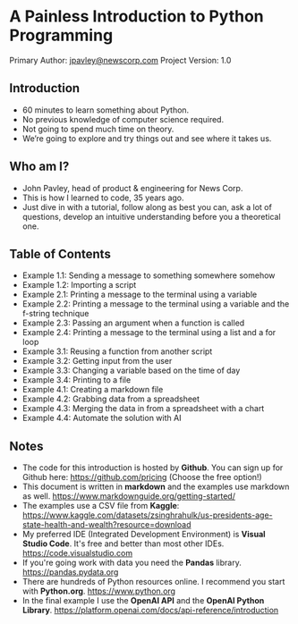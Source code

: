 # A Painless Introduction to Python Programming

Primary Author: <jpavley@newscorp.com>
Project Version: 1.0

## Introduction

- 60 minutes to learn something about Python.
- No previous knowledge of computer science required.
- Not going to spend much time on theory.
- We’re going to explore and try things out and see where it takes us.

## Who am I?

- John Pavley, head of product & engineering for News Corp.
- This is how I learned to code, 35 years ago.
- Just dive in with a tutorial, follow along as best you can, ask a lot of
questions, develop an intuitive understanding before you a theoretical one.

## Table of Contents

- Example 1.1: Sending a message to something somewhere somehow
- Example 1.2: Importing a script
- Example 2.1: Printing a message to the terminal using a variable
- Example 2.2: Printing a message to the terminal using a variable and the f-string technique
- Example 2.3: Passing an argument when a function is called
- Example 2.4: Printing a message to the terminal using a list and a for loop
- Example 3.1: Reusing a function from another script
- Example 3.2: Getting input from the user
- Example 3.3: Changing a variable based on the time of day
- Example 3.4: Printing to a file
- Example 4.1: Creating a markdown file
- Example 4.2: Grabbing data from a spreadsheet
- Example 4.3: Merging the data in from a spreadsheet with a chart
- Example 4.4: Automate the solution with AI



## Notes

- The code for this introduction is hosted by **Github**. You can sign up for Github
here: <https://github.com/pricing> (Choose the free option!)
- This document is written in **markdown** and the examples use markdown as well.
<https://www.markdownguide.org/getting-started/>
- The examples use a CSV file from **Kaggle**:
<https://www.kaggle.com/datasets/zsinghrahulk/us-presidents-age-state-health-and-wealth?resource=download>
- My preferred IDE (Integrated Development Environment) is **Visual Studio Code**.
It's free and better than most other IDEs. <https://code.visualstudio.com>
- If you're going work with data you need the **Pandas** library.
<https://pandas.pydata.org>
- There are hundreds of Python resources online. I recommend you start with
**Python.org**. <https://www.python.org>
- In the final example I use the **OpenAI API** and the **OpenAI Python Library**.
<https://platform.openai.com/docs/api-reference/introduction>
